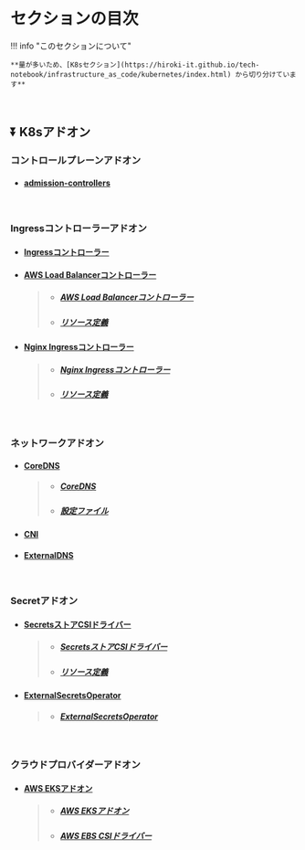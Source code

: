 # セクションの目次

!!! info "このセクションについて"

    **量が多いため、[K8sセクション](https://hiroki-it.github.io/tech-notebook/infrastructure_as_code/kubernetes/index.html) から切り分けています**

<br>

## ⏬ K8sアドオン

### コントロールプレーンアドオン

* #### [admission-controllers](https://hiroki-it.github.io/tech-notebook/infrastructure_as_code/infrastructure_as_code_kubernetes_addon_component_control_plane_admission_controllers.html)

<br>

### Ingressコントローラーアドオン

* #### [Ingressコントローラー](https://hiroki-it.github.io/tech-notebook/infrastructure_as_code/infrastructure_as_code_kubernetes_addon_ingress_controller.html)

* #### <u>AWS Load Balancerコントローラー</u>
  > * ##### [AWS Load Balancerコントローラー](https://hiroki-it.github.io/tech-notebook/infrastructure_as_code/infrastructure_as_code_kubernetes_addon_ingress_controller_alb.html)
  > * ##### [リソース定義](https://hiroki-it.github.io/tech-notebook/infrastructure_as_code/infrastructure_as_code_kubernetes_addon_ingress_controller_alb_resource_definition.html)

* #### <u>Nginx Ingressコントローラー</u>
  > * ##### [Nginx Ingressコントローラー](https://hiroki-it.github.io/tech-notebook/infrastructure_as_code/infrastructure_as_code_kubernetes_addon_ingress_controller_nginx.html)
  > * ##### [リソース定義](https://hiroki-it.github.io/tech-notebook/infrastructure_as_code/infrastructure_as_code_kubernetes_addon_ingress_controller_nginx_resource_definition.html)

<br>

### ネットワークアドオン

* #### <u>CoreDNS</u>
  > * ##### [CoreDNS](https://hiroki-it.github.io/tech-notebook/infrastructure_as_code/infrastructure_as_code_kubernetes_addon_network_coredns.html)
  > * ##### [設定ファイル](https://hiroki-it.github.io/tech-notebook/infrastructure_as_code/infrastructure_as_code_kubernetes_addon_network_coredns_conf.html)

* #### [CNI](https://hiroki-it.github.io/tech-notebook/infrastructure_as_code/infrastructure_as_code_kubernetes_addon_network_cni.html)

* #### [ExternalDNS](https://hiroki-it.github.io/tech-notebook/infrastructure_as_code/infrastructure_as_code_kubernetes_addon_network_external_dns.html)

<br>

### Secretアドオン

* #### <u>SecretsストアCSIドライバー</u>
  > * ##### [SecretsストアCSIドライバー](https://hiroki-it.github.io/tech-notebook/infrastructure_as_code/infrastructure_as_code_kubernetes_addon_secret_secrets_store_csi_driver.html)
  > * ##### [︎リソース定義](https://hiroki-it.github.io/tech-notebook/infrastructure_as_code/infrastructure_as_code_kubernetes_addon_secret_secrets_store_csi_driver_resource_definition.html)
* #### <u>ExternalSecretsOperator</u>
  > * ##### [ExternalSecretsOperator](https://hiroki-it.github.io/tech-notebook/infrastructure_as_code/infrastructure_as_code_kubernetes_addon_secret_external_secrets_oprator.html)

<br>

### クラウドプロバイダーアドオン

* #### <u>AWS EKSアドオン</u>
  > * ##### [AWS EKSアドオン](https://hiroki-it.github.io/tech-notebook/infrastructure_as_code/infrastructure_as_code_kubernetes_addon_cloud_provider_aws_eks.html)
  > * ##### [AWS EBS CSIドライバー](https://hiroki-it.github.io/tech-notebook/infrastructure_as_code/infrastructure_as_code_kubernetes_addon_cloud_provider_aws_eks_ebs_csi_driver.html)

<br>
